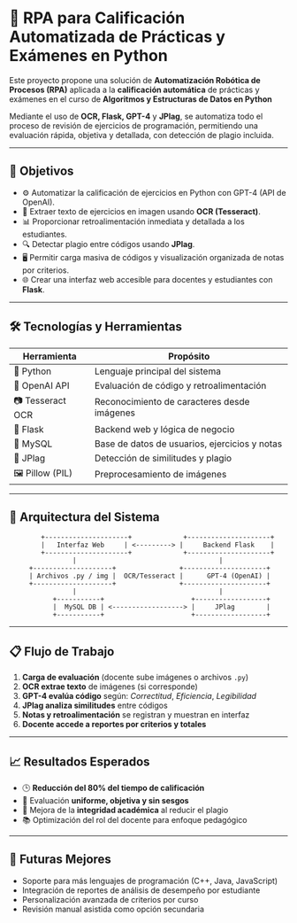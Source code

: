 # 🤖 RPA para Calificación Automatizada de Prácticas y Exámenes en Python

Este proyecto propone una solución de **Automatización Robótica de Procesos (RPA)** aplicada a la **calificación automática** de prácticas y exámenes en el curso de **Algoritmos y Estructuras de Datos en Python** 

Mediante el uso de **OCR, Flask, GPT-4** y **JPlag**, se automatiza todo el proceso de revisión de ejercicios de programación, permitiendo una evaluación rápida, objetiva y detallada, con detección de plagio incluida.

---

## 🎯 Objetivos

- ⚙️ Automatizar la calificación de ejercicios en Python con GPT-4 (API de OpenAI).
- 📄 Extraer texto de ejercicios en imagen usando **OCR (Tesseract)**.
- 📊 Proporcionar retroalimentación inmediata y detallada a los estudiantes.
- 🔍 Detectar plagio entre códigos usando **JPlag**.
- 🖥️ Permitir carga masiva de códigos y visualización organizada de notas por criterios.
- 🌐 Crear una interfaz web accesible para docentes y estudiantes con **Flask**.

---

## 🛠️ Tecnologías y Herramientas

| Herramienta       | Propósito                                     |
|-------------------|-----------------------------------------------|
| 🐍 Python         | Lenguaje principal del sistema                |
| 🧠 OpenAI API     | Evaluación de código y retroalimentación      |
| 📷 Tesseract OCR  | Reconocimiento de caracteres desde imágenes   |
| 🧰 Flask          | Backend web y lógica de negocio               |
| 🐘 MySQL          | Base de datos de usuarios, ejercicios y notas |
| 🧪 JPlag          | Detección de similitudes y plagio             |
| 🖼️ Pillow (PIL)   | Preprocesamiento de imágenes                  |

---

## 🧩 Arquitectura del Sistema

```text
        +---------------------+             +---------------------+
        |   Interfaz Web     | <---------> |     Backend Flask    |
        +---------------------+             +---------------------+
                |                                    |
     +--------------------+                +---------------------+
     | Archivos .py / img |  OCR/Tesseract |      GPT-4 (OpenAI) |
     +--------------------+                +---------------------+
                |                                    |
           +-----------+                      +------------------+
           |  MySQL DB | <------------------> |     JPlag        |
           +-----------+                      +------------------+
```

---

## 📋 Flujo de Trabajo

1. **Carga de evaluación** (docente sube imágenes o archivos `.py`)
2. **OCR extrae texto** de imágenes (si corresponde)
3. **GPT-4 evalúa código** según: *Correctitud*, *Eficiencia*, *Legibilidad*
4. **JPlag analiza similitudes** entre códigos
5. **Notas y retroalimentación** se registran y muestran en interfaz
6. **Docente accede a reportes por criterios y totales**

---

## 📈 Resultados Esperados

- 🕒 **Reducción del 80% del tiempo de calificación**
- 🎯 Evaluación **uniforme, objetiva y sin sesgos**
- 🔐 Mejora de la **integridad académica** al reducir el plagio
- 📚 Optimización del rol del docente para enfoque pedagógico

---

## 🚀 Futuras Mejores

- Soporte para más lenguajes de programación (C++, Java, JavaScript)
- Integración de reportes de análisis de desempeño por estudiante
- Personalización avanzada de criterios por curso
- Revisión manual asistida como opción secundaria

